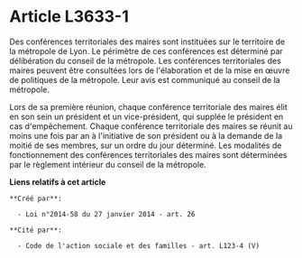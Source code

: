 # Article L3633-1

Des conférences territoriales des maires sont instituées sur le territoire de la métropole de Lyon. Le périmètre de ces
conférences est déterminé par délibération du conseil de la métropole. Les conférences territoriales des maires peuvent être
consultées lors de l'élaboration et de la mise en œuvre de politiques de la métropole. Leur avis est communiqué au conseil de
la métropole.

Lors de sa première réunion, chaque conférence territoriale des maires élit en son sein un président et un vice-président,
qui supplée le président en cas d'empêchement. Chaque conférence territoriale des maires se réunit au moins une fois par an à
l'initiative de son président ou à la demande de la moitié de ses membres, sur un ordre du jour déterminé. Les modalités de
fonctionnement des conférences territoriales des maires sont déterminées par le règlement intérieur du conseil de la
métropole.

**Liens relatifs à cet article**

	**Créé par**:

	  - Loi n°2014-58 du 27 janvier 2014 - art. 26

	**Cité par**:

	  - Code de l'action sociale et des familles - art. L123-4 (V)
